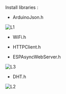 
Install libraries : 

* ArduinoJson.h

![L1](https://github.com/shy-shai/IOT-projets/assets/165284030/6d325ef0-46fa-40ca-bbc4-fa8463a7e842)

* WiFi.h

* HTTPClient.h

* ESPAsyncWebServer.h

![L3](https://github.com/shy-shai/IOT-projets/assets/165284030/9580a55d-9e54-4ee3-893a-db7366c74be3)

* DHT.h

 ![L2](https://github.com/shy-shai/IOT-projets/assets/165284030/06d41c7e-1540-45a7-96d8-639e5d9b9f6d)

